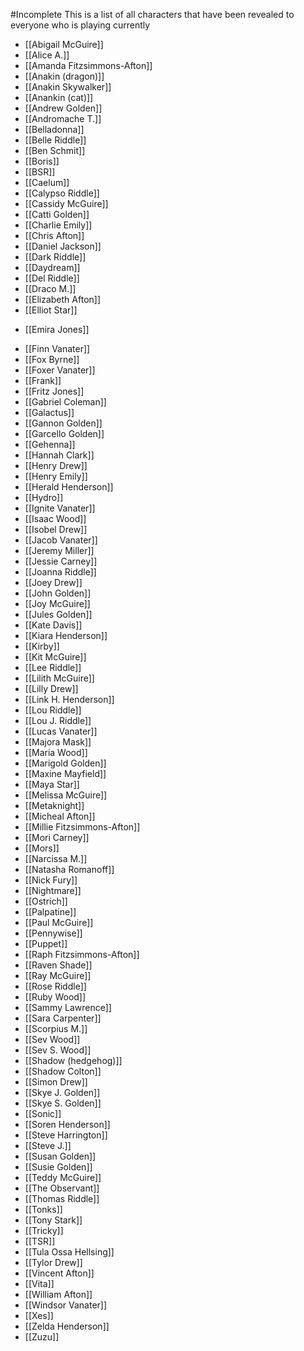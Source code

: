 #Incomplete
This is a list of all characters that have been revealed to everyone who is playing currently

* [[Abigail McGuire]]
* [[Alice A.]]
* [[Amanda Fitzsimmons-Afton]]
* [[Anakin (dragon)]]
* [[Anakin Skywalker]]
* [[Anankin (cat)]]
* [[Andrew Golden]]
* [[Andromache T.]]
* [[Belladonna]]
* [[Belle Riddle]]
* [[Ben Schmit]]
* [[Boris]]
* [[BSR]]
* [[Caelum]]
* [[Calypso Riddle]]
* [[Cassidy McGuire]]
* [[Catti Golden]]
* [[Charlie Emily]]
* [[Chris Afton]]
* [[Daniel Jackson]]
* [[Dark Riddle]]
* [[Daydream]]
* [[Del Riddle]]
* [[Draco M.]]
* [[Elizabeth Afton]]
* [[Elliot Star]]
- [[Emira Jones]]
* [[Finn Vanater]]
* [[Fox Byrne]]
* [[Foxer Vanater]]
* [[Frank]]
* [[Fritz Jones]]
* [[Gabriel Coleman]]
* [[Galactus]]
* [[Gannon Golden]]
* [[Garcello Golden]]
* [[Gehenna]]
* [[Hannah Clark]]
* [[Henry Drew]]
* [[Henry Emily]]
* [[Herald Henderson]]
* [[Hydro]]
* [[Ignite Vanater]]
* [[Isaac Wood]]
* [[Isobel Drew]]
* [[Jacob Vanater]]
* [[Jeremy Miller]]
* [[Jessie Carney]]
* [[Joanna Riddle]]
* [[Joey Drew]]
* [[John Golden]]
* [[Joy McGuire]]
* [[Jules Golden]]
* [[Kate Davis]]
* [[Kiara Henderson]]
* [[Kirby]]
* [[Kit McGuire]]
* [[Lee Riddle]]
* [[Lilith McGuire]]
* [[Lilly Drew]]
* [[Link H. Henderson]]
* [[Lou Riddle]]
* [[Lou J. Riddle]]
* [[Lucas Vanater]]
* [[Majora Mask]]
* [[Maria Wood]]
* [[Marigold Golden]]
* [[Maxine Mayfield]]
* [[Maya Star]]
* [[Melissa McGuire]]
* [[Metaknight]]
* [[Micheal Afton]]
* [[Millie Fitzsimmons-Afton]]
* [[Mori Carney]]
* [[Mors]]
* [[Narcissa M.]]
* [[Natasha Romanoff]]
* [[Nick Fury]]
* [[Nightmare]]
* [[Ostrich]]
* [[Palpatine]]
* [[Paul McGuire]]
* [[Pennywise]]
* [[Puppet]]
* [[Raph Fitzsimmons-Afton]]
* [[Raven Shade]]
* [[Ray McGuire]]
* [[Rose Riddle]]
* [[Ruby Wood]]
* [[Sammy Lawrence]]
* [[Sara Carpenter]]
* [[Scorpius M.]]
* [[Sev Wood]]
* [[Sev S. Wood]]
* [[Shadow (hedgehog)]]
* [[Shadow Colton]]
* [[Simon Drew]]
* [[Skye J. Golden]]
* [[Skye S. Golden]]
* [[Sonic]]
* [[Soren Henderson]]
* [[Steve Harrington]]
* [[Steve J.]]
* [[Susan Golden]]
* [[Susie Golden]]
* [[Teddy McGuire]]
* [[The Observant]]
* [[Thomas Riddle]]
* [[Tonks]]
* [[Tony Stark]]
* [[Tricky]]
* [[TSR]]
* [[Tula Ossa Hellsing]]
* [[Tylor Drew]]
* [[Vincent Afton]]
* [[Vita]]
* [[William Afton]]
* [[Windsor Vanater]]
* [[Xes]]
* [[Zelda Henderson]]
* [[Zuzu]]